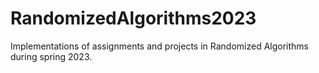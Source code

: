 # RandomizedAlgorithms2023
Implementations of assignments and projects in Randomized Algorithms during spring 2023.